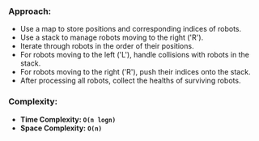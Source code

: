 ### Approach:
- Use a map to store positions and corresponding indices of robots.
- Use a stack to manage robots moving to the right ('R').
- Iterate through robots in the order of their positions.
- For robots moving to the left ('L'), handle collisions with robots in the stack.
- For robots moving to the right ('R'), push their indices onto the stack.
- After processing all robots, collect the healths of surviving robots.
​
### Complexity:
- **Time Complexity: `O(n logn)`**
- **Space Complexity: `O(n)`**